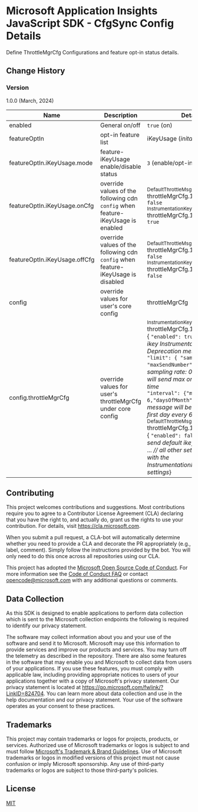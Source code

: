 # Microsoft Application Insights JavaScript SDK - CfgSync Config Details

Define ThrottleMgrCfg Configurations and feature opt-in status details.

## Change History

### Version

1.0.0 (March, 2024)

| Name    | Description | Details
|---------|------|----------------
| enabled | General on/off | `true` (on)
| featureOptIn | opt-in feature list | iKeyUsage (*inital opt-in*)
| featureOptIn.iKeyUsage.mode | feature-iKeyUsage enable/disable status | `3` (enable/opt-in)
| featureOptIn.iKeyUsage.onCfg | override values of the following cdn `config` when feature-iKeyUsage is enabled |  <sub>DefaultThrottleMsgKey</sub></br>throttleMgrCfg.109.enabled: `false`</br> <sub>InstrumentationKeyDeprecation</sub></br> throttleMgrCfg.106.enabled: `true`
| featureOptIn.iKeyUsage.offCfg | override values of the following cdn `config` when feature-iKeyUsage is disabled | <sub>DefaultThrottleMsgKey</sub></br>throttleMgrCfg.109.enabled: `false`</br> <sub>InstrumentationKeyDeprecation</sub></br> throttleMgrCfg.106.enabled: `false`
| config | override values for user's core config | throttleMgrCfg
| config.throttleMgrCfg | override values for user's throttleMgrCfg under core config | <sub>InstrumentationKeyDeprecation</sub></br> throttleMgrCfg.106:</br>{  `"enabled": true`, *// will send ikey InstrumentationKey Deprecation message*</br>`"limit": { "samplingRate": 1, "maxSendNumber": 1}`, *// sampling rate: 0.0001%, and will send max one message per time* </br>`"interval": {"monthInterval": 6,"daysOfMonth": [1]}`} *// message will be sent on the first day every 6 month*,</br><sub>DefaultThrottleMsgKey</sub></br>throttleMgrCfg.109:</br>{  `"enabled": false`, *// will not send default ikey message*</br> ... *// all other settings are same with the InstrumentationKeyDeprecation settings*}</br>

## Contributing

This project welcomes contributions and suggestions. Most contributions require you to
agree to a Contributor License Agreement (CLA) declaring that you have the right to,
and actually do, grant us the rights to use your contribution. For details, visit
https://cla.microsoft.com.

When you submit a pull request, a CLA-bot will automatically determine whether you need
to provide a CLA and decorate the PR appropriately (e.g., label, comment). Simply follow the
instructions provided by the bot. You will only need to do this once across all repositories using our CLA.

This project has adopted the [Microsoft Open Source Code of Conduct](https://opensource.microsoft.com/codeofconduct/).
For more information see the [Code of Conduct FAQ](https://opensource.microsoft.com/codeofconduct/faq/)
or contact [opencode@microsoft.com](mailto:opencode@microsoft.com) with any additional questions or comments.

## Data Collection

As this SDK is designed to enable applications to perform data collection which is sent to the Microsoft collection endpoints the following is required to identify our privacy statement.

The software may collect information about you and your use of the software and send it to Microsoft. Microsoft may use this information to provide services and improve our products and services. You may turn off the telemetry as described in the repository. There are also some features in the software that may enable you and Microsoft to collect data from users of your applications. If you use these features, you must comply with applicable law, including providing appropriate notices to users of your applications together with a copy of Microsoft's privacy statement. Our privacy statement is located at https://go.microsoft.com/fwlink/?LinkID=824704. You can learn more about data collection and use in the help documentation and our privacy statement. Your use of the software operates as your consent to these practices.

## Trademarks

This project may contain trademarks or logos for projects, products, or services. Authorized use of Microsoft trademarks or logos is subject to and must follow [Microsoft's Trademark & Brand Guidelines](https://www.microsoft.com/en-us/legal/intellectualproperty/trademarks/usage/general). Use of Microsoft trademarks or logos in modified versions of this project must not cause confusion or imply Microsoft sponsorship. Any use of third-party trademarks or logos are subject to those third-party's policies.

## License

[MIT](LICENSE)
